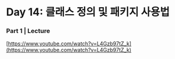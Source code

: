 # Day 14: 클래스 정의 및 패키지 사용법

### Part 1 | Lecture

[https://www.youtube.com/watch?v=L4Gzb97tZ_k](https://www.youtube.com/watch?v=L4Gzb97tZ_k)